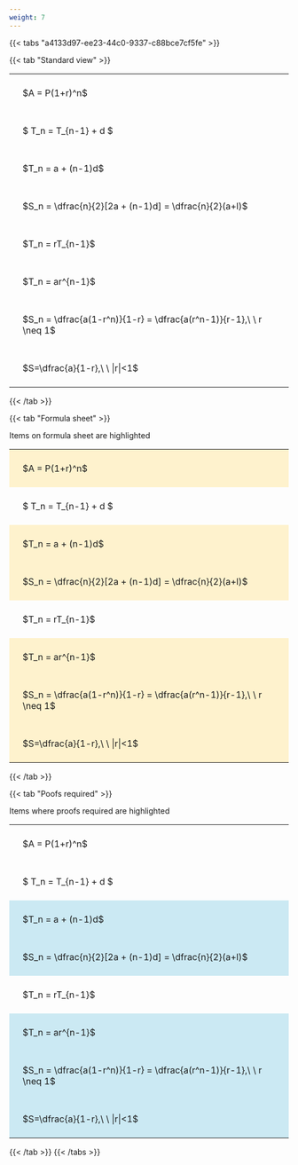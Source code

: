 ```yaml
---
weight: 7
---
```


{{< tabs "a4133d97-ee23-44c0-9337-c88bce7cf5fe" >}}

{{< tab "Standard view" >}}

<style type="text/css">
#T_d8bb1 th.col_heading {
  text-align: left;
  font-size: 1em;
}
#T_d8bb1 td {
  text-align: left;
  font-size: 1em;
  padding: 1.5em;
}
</style>
<table id="T_d8bb1">
  <thead>
  </thead>
  <tbody>
    <tr>
      <td id="T_d8bb1_row0_col0" class="data row0 col0" >$A = P(1+r)^n$</td>
    </tr>
    <tr>
      <td id="T_d8bb1_row1_col0" class="data row1 col0" >$ T_n = T_{n-1} + d $</td>
    </tr>
    <tr>
      <td id="T_d8bb1_row2_col0" class="data row2 col0" >$T_n = a + (n-1)d$</td>
    </tr>
    <tr>
      <td id="T_d8bb1_row3_col0" class="data row3 col0" >$S_n = \dfrac{n}{2}[2a + (n-1)d] = \dfrac{n}{2}(a+l)$</td>
    </tr>
    <tr>
      <td id="T_d8bb1_row4_col0" class="data row4 col0" >$T_n = rT_{n-1}$</td>
    </tr>
    <tr>
      <td id="T_d8bb1_row5_col0" class="data row5 col0" >$T_n = ar^{n-1}$</td>
    </tr>
    <tr>
      <td id="T_d8bb1_row6_col0" class="data row6 col0" >$S_n = \dfrac{a(1-r^n)}{1-r} = \dfrac{a(r^n-1)}{r-1},\ \  r \neq 1$</td>
    </tr>
    <tr>
      <td id="T_d8bb1_row7_col0" class="data row7 col0" >$S=\dfrac{a}{1-r},\ \ |r|<1$</td>
    </tr>
  </tbody>
</table>
{{< /tab >}}

{{< tab "Formula sheet" >}}

Items on formula sheet are highlighted 
<br>
<style type="text/css">
#T_9266b th.col_heading {
  text-align: left;
  font-size: 1em;
}
#T_9266b td {
  text-align: left;
  font-size: 1em;
  padding: 1.5em;
}
#T_9266b_row0_col0, #T_9266b_row2_col0, #T_9266b_row3_col0, #T_9266b_row5_col0, #T_9266b_row6_col0, #T_9266b_row7_col0 {
  background-color: rgba(255,194,10, 0.2);
}
#T_9266b_row1_col0, #T_9266b_row4_col0 {
  background-color: rgba(0,0,0,0);
}
</style>
<table id="T_9266b">
  <thead>
  </thead>
  <tbody>
    <tr>
      <td id="T_9266b_row0_col0" class="data row0 col0" >$A = P(1+r)^n$</td>
    </tr>
    <tr>
      <td id="T_9266b_row1_col0" class="data row1 col0" >$ T_n = T_{n-1} + d $</td>
    </tr>
    <tr>
      <td id="T_9266b_row2_col0" class="data row2 col0" >$T_n = a + (n-1)d$</td>
    </tr>
    <tr>
      <td id="T_9266b_row3_col0" class="data row3 col0" >$S_n = \dfrac{n}{2}[2a + (n-1)d] = \dfrac{n}{2}(a+l)$</td>
    </tr>
    <tr>
      <td id="T_9266b_row4_col0" class="data row4 col0" >$T_n = rT_{n-1}$</td>
    </tr>
    <tr>
      <td id="T_9266b_row5_col0" class="data row5 col0" >$T_n = ar^{n-1}$</td>
    </tr>
    <tr>
      <td id="T_9266b_row6_col0" class="data row6 col0" >$S_n = \dfrac{a(1-r^n)}{1-r} = \dfrac{a(r^n-1)}{r-1},\ \  r \neq 1$</td>
    </tr>
    <tr>
      <td id="T_9266b_row7_col0" class="data row7 col0" >$S=\dfrac{a}{1-r},\ \ |r|<1$</td>
    </tr>
  </tbody>
</table>
{{< /tab >}}

{{< tab "Poofs required" >}}

Items where proofs required are highlighted 
<br>
<style type="text/css">
#T_79cf8 th.col_heading {
  text-align: left;
  font-size: 1em;
}
#T_79cf8 td {
  text-align: left;
  font-size: 1em;
  padding: 1.5em;
}
#T_79cf8_row0_col0, #T_79cf8_row1_col0, #T_79cf8_row4_col0 {
  background-color: rgba(0,0,0,0);
}
#T_79cf8_row2_col0, #T_79cf8_row3_col0, #T_79cf8_row5_col0, #T_79cf8_row6_col0, #T_79cf8_row7_col0 {
  background-color: rgba(0,150,200, 0.2);
}
</style>
<table id="T_79cf8">
  <thead>
  </thead>
  <tbody>
    <tr>
      <td id="T_79cf8_row0_col0" class="data row0 col0" >$A = P(1+r)^n$</td>
    </tr>
    <tr>
      <td id="T_79cf8_row1_col0" class="data row1 col0" >$ T_n = T_{n-1} + d $</td>
    </tr>
    <tr>
      <td id="T_79cf8_row2_col0" class="data row2 col0" >$T_n = a + (n-1)d$</td>
    </tr>
    <tr>
      <td id="T_79cf8_row3_col0" class="data row3 col0" >$S_n = \dfrac{n}{2}[2a + (n-1)d] = \dfrac{n}{2}(a+l)$</td>
    </tr>
    <tr>
      <td id="T_79cf8_row4_col0" class="data row4 col0" >$T_n = rT_{n-1}$</td>
    </tr>
    <tr>
      <td id="T_79cf8_row5_col0" class="data row5 col0" >$T_n = ar^{n-1}$</td>
    </tr>
    <tr>
      <td id="T_79cf8_row6_col0" class="data row6 col0" >$S_n = \dfrac{a(1-r^n)}{1-r} = \dfrac{a(r^n-1)}{r-1},\ \  r \neq 1$</td>
    </tr>
    <tr>
      <td id="T_79cf8_row7_col0" class="data row7 col0" >$S=\dfrac{a}{1-r},\ \ |r|<1$</td>
    </tr>
  </tbody>
</table>
{{< /tab >}}
{{< /tabs >}}